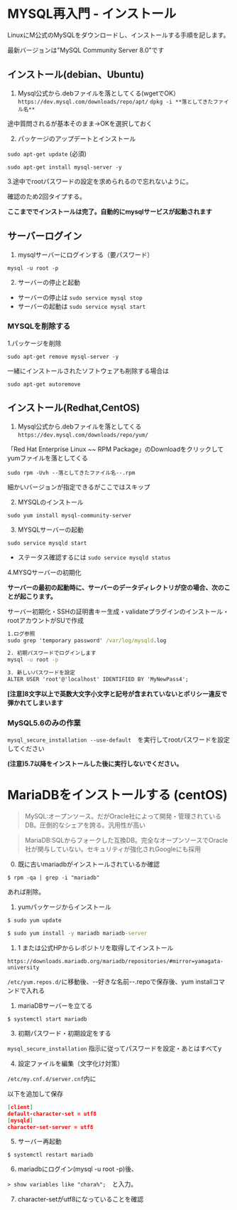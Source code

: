 # MYSQL再入門 - インストール

LinuxにM公式のMySQLをダウンロードし、インストールする手順を記します。

最新バージョンは"MySQL Community Server 8.0"です

## インストール(debian、Ubuntu)

1. Mysql公式から.debファイルを落としてくる(wgetでOK）
`https://dev.mysql.com/downloads/repo/apt/`
`dpkg -i **落としてきたファイル名**`

途中質問されるが基本そのまま→OKを選択しておく

2. パッケージのアップデートとインストール

`sudo apt-get update` (必須)

`sudo apt-get install mysql-server -y`

3.途中でrootパスワードの設定を求められるので忘れないように。

確認のため2回タイプする。

**ここまででインストールは完了。自動的にmysqlサービスが起動されます**

## サーバーログイン

1. mysqlサーバーにログインする（要パスワード）

`mysql -u root -p`

2. サーバーの停止と起動

- サーバーの停止は
`sudo service mysql stop`
- サーバーの起動は
`sudo service mysql start`

### MYSQLを削除する
1.パッケージを削除

`sudo apt-get remove mysql-server -y`

一緒にインストールされたソフトウェアも削除する場合は

`sudo apt-get autoremove`

## インストール(Redhat,CentOS)

1. Mysql公式から.debファイルを落としてくる
`https://dev.mysql.com/downloads/repo/yum/`

「Red Hat Enterprise Linux ~~ RPM Package」のDownloadをクリックしてyumファイルを落としてくる	

`sudo rpm -Uvh --落としてきたファイル名--.rpm`

細かいバージョンが指定できるがここではスキップ

2. MYSQLのインストール

`sudo yum install mysql-community-server`

3. MYSQLサーバーの起動

`sudo service mysqld start`

- ステータス確認するには `sudo service mysqld status`

4.MYSQサーバーの初期化

**サーバーの最初の起動時に、サーバーのデータディレクトリが空の場合、次のことが起こります。**

サーバー初期化・SSHの証明書キー生成・validateプラグインのインストール・rootアカウントがSUで作成

```cmd
1.ログ参照
sudo grep 'temporary password' /var/log/mysqld.log

2. 初期パスワードでログインします
mysql -u root -p

3. 新しいパスワードを設定
ALTER USER 'root'@'localhost' IDENTIFIED BY 'MyNewPass4';
```
**[注意]8文字以上で英数大文字小文字と記号が含まれていないとポリシー違反で弾かれてしまいます**

### MySQL5.6のみの作業

`mysql_secure_installation --use-default`　を実行してrootパスワードを設定してください

**(注意)5.7以降をインストールした後に実行しないでください。**


# MariaDBをインストールする (centOS)

>MySQL:オープンソース。だがOracle社によって開発・管理されているDB。圧倒的なシェアを誇る。汎用性が高い

>MariaDB:SQLからフォークした互換DB。完全なオープンソースでOracle社が関与していない。セキュリティが強化されGoogleにも採用

0. 既に古いmariadbがインストールされているか確認

`$ rpm -qa | grep -i "mariadb"`

あれば削除。

1. yumパッケージからインストール

```cmd
$ sudo yum update

$ sudo yum install -y mariadb mariadb-server
```

1. 1 または公式HPからレポジトリを取得してインストール
   
`https://downloads.mariadb.org/mariadb/repositories/#mirror=yamagata-university`

 `/etc/yum.repos.d/`に移動後、--好きな名前--.repoで保存後、yum installコマンドで入れる

1. mariaDBサーバーを立てる

`$ systemctl start mariadb`

3. 初期パスワード・初期設定をする

`mysql_secure_installation`
指示に従ってパスワードを設定・あとはすべてy

4. 設定ファイルを編集（文字化け対策）

`/etc/my.cnf.d/server.cnf`内に

以下を追加して保存
```json
[client]
default-character-set = utf8
[mysqld]
character-set-server = utf8
```

5. サーバー再起動

`$ systemctl restart mariadb`

6. mariadbにログイン(mysql -u root -p)後、

`> show variables like "chara%";`　と入力。

7. character-setがutf8になっていることを確認

